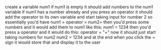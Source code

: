 create a variable num1 
if num1 is empty it should add numbers to the num1 variable
if num1 has a number already and you press an operator it should add the operator to its own variable and start taking input for number 2
so essentially you'd have
num1 =
operator =
num2=
then you'd press some numbers and it would add them to num1 like this:
num1 = 1234 
then you'd press a operator and it would do this:
operator =  "+"
now it should just start taking numbers for num2
num2 = 1234
and at the end when you click the = sign it would store that and display it to the user 

